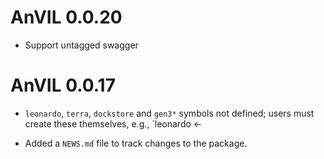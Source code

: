 # AnVIL 0.0.20

- Support untagged swagger

# AnVIL 0.0.17

- `leonardo`, `terra`, `dockstore` and `gen3*` symbols not defined; users must 
  create these themselves, e.g., `leonardo <-

- Added a `NEWS.md` file to track changes to the package.

